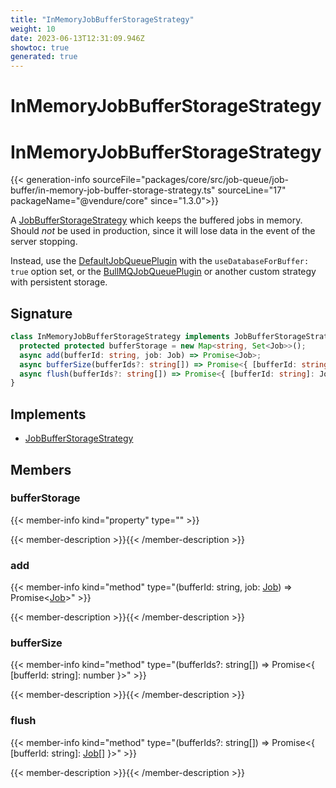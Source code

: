 ```yaml
---
title: "InMemoryJobBufferStorageStrategy"
weight: 10
date: 2023-06-13T12:31:09.946Z
showtoc: true
generated: true
---
```

<!-- This file was generated from the Vendure source. Do not modify. Instead, re-run the "docs:build" script -->

# InMemoryJobBufferStorageStrategy
<div class="symbol">


# InMemoryJobBufferStorageStrategy

{{< generation-info sourceFile="packages/core/src/job-queue/job-buffer/in-memory-job-buffer-storage-strategy.ts" sourceLine="17" packageName="@vendure/core" since="1.3.0">}}

A <a href='/typescript-api/job-queue/job-buffer-storage-strategy#jobbufferstoragestrategy'>JobBufferStorageStrategy</a> which keeps the buffered jobs in memory. Should
_not_ be used in production, since it will lose data in the event of the server
stopping.

Instead, use the <a href='/typescript-api/job-queue/default-job-queue-plugin#defaultjobqueueplugin'>DefaultJobQueuePlugin</a> with the `useDatabaseForBuffer: true` option set,
or the <a href='/typescript-api/core-plugins/job-queue-plugin/bull-mqjob-queue-plugin#bullmqjobqueueplugin'>BullMQJobQueuePlugin</a> or another custom strategy with persistent storage.

## Signature

```TypeScript
class InMemoryJobBufferStorageStrategy implements JobBufferStorageStrategy {
  protected protected bufferStorage = new Map<string, Set<Job>>();
  async add(bufferId: string, job: Job) => Promise<Job>;
  async bufferSize(bufferIds?: string[]) => Promise<{ [bufferId: string]: number }>;
  async flush(bufferIds?: string[]) => Promise<{ [bufferId: string]: Job[] }>;
}
```
## Implements

 * <a href='/typescript-api/job-queue/job-buffer-storage-strategy#jobbufferstoragestrategy'>JobBufferStorageStrategy</a>


## Members

### bufferStorage

{{< member-info kind="property" type=""  >}}

{{< member-description >}}{{< /member-description >}}

### add

{{< member-info kind="method" type="(bufferId: string, job: <a href='/typescript-api/job-queue/job#job'>Job</a>) => Promise&#60;<a href='/typescript-api/job-queue/job#job'>Job</a>&#62;"  >}}

{{< member-description >}}{{< /member-description >}}

### bufferSize

{{< member-info kind="method" type="(bufferIds?: string[]) => Promise&#60;{ [bufferId: string]: number }&#62;"  >}}

{{< member-description >}}{{< /member-description >}}

### flush

{{< member-info kind="method" type="(bufferIds?: string[]) => Promise&#60;{ [bufferId: string]: <a href='/typescript-api/job-queue/job#job'>Job</a>[] }&#62;"  >}}

{{< member-description >}}{{< /member-description >}}


</div>
